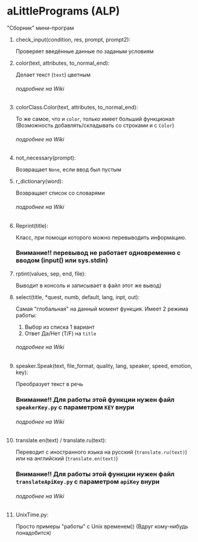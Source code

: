 # aLittlePrograms (ALP)
"Сборник" мини-програм
1. check_input(condition, res, prompt, prompt2):

    Проверяет введённые данные по заданым условиям

1. color(text, attributes, to_normal_end):
    
    Делает текст (`text`) цветным
    
    ###### подробнее на Wiki

1. colorClass.Color(text, attributes, to_normal_end):
    
    То же самое, что и `color`, только имеет больший функционал (Возможность добавлять/складывать со строками и с `Color`)
    
    ###### подробнее на Wiki

1. not_necessary(prompt):
    
    Возвращает `None`, если ввод был пустым

1. r_dictionary(word):
    
    Возвращает список со словарями
    
    ###### подробнее на Wiki

1. Reprint(title):

    Класс, при помощи которого можно перевыводить информацию.
    
    ### Внимание!! перевывод не работает одновременно с вводом (input() или sys.stdin)
    

1. rptint(values, sep, end, file):
    
    Выводит в консоль и записывает в файл этот же вывод)

1. select(title, *quest, numb, default, lang, inpt, out):
    
    Самая "глобальная" на данный момент функция. Имеет 2 режима работы:
        
    1. Выбор из списка 1 вариант
    2. Ответ Да/Нет (T/F) на `title`
    
    ###### подробнее на Wiki

1. speaker.Speak(text, file_format, quality, lang, speaker, speed, emotion, key):
    
    Преобразует текст в речь
    
    ### Внимание!! Для работы этой функции нужен файл `speakerKey.py` с параметром `KEY` внури
    
    ###### подробнее на Wiki

1. translate.en(text) / translate.ru(text):
    
    Переводит с иностранного языка на русский (`translate.ru(text)`) или на английский (`translate.en(text)`)
    
    ### Внимание!! Для работы этой функции нужен файл `translateApiKey.py` с параметром `apiKey` внури
    
    ###### подробнее на Wiki

1. UnixTime.py:
    
    Просто примеры "работы" с Unix временем)) (Вдруг кому-нибудь понадобится)
